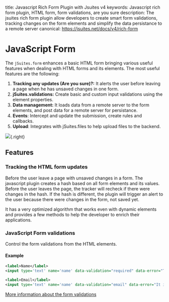 title: Javascript Rich Form Plugin with Jsuites v4
keywords: Javascript rich form plugin, HTML form, form validations, are you sure
description: The jsuites rich form plugin allow developers to create smart form validations, tracking changes on the form elements and simplify the data persistance to a remote server
canonical: https://jsuites.net/docs/v4/rich-form

JavaScript Form
===============

The `jSuites.form` enhances a basic HTML form bringing various useful features when dealing with HTML forms and its elements. The most useful features are the following:

1.  **Tracking any updates (Are you sure)?:** It alerts the user before leaving a page when he has unsaved changes in one form.
2.  **jSuites.validations:** Create basic and custom input validations using the element properties.
3.  **Data management:** It loads data from a remote server to the form elements, and post data for a remote server for persistance.
4.  **Events**: Intercept and update the submission, create rules and callbacks.
5.  **Upload**: Integrates with jSuites.files to help upload files to the backend.

![](img/js-rich-form.svg){.right}

  

Features
--------

### Tracking the HTML form updates

Before the user leave a page with unsaved changes in a form. The javascript plugin creates a hash based on all form elements and its values. Before the user leaves the page, the tracker will recheck if there were changes in the hash. If the hash is different, the plugin will trigger an alert to the user because there were changes in the form, not saved yet.  
  
It has a very optimized algorithm that works even with dynamic elements and provides a few methods to help the developer to enrich their applications.  
  
  

### JavaScript Form validations

Control the form validations from the HTML elements.  
  

#### Example

```xml
<label>Name</label>
<input type='text' name='name' data-validation="required" data-error="The name is a required field">

<label>Email</label>
<input type='text' name='name' data-validation="email" data-error="It is required a valid email address">
```

  
[More information about the form validations](/docs/v4/rich-form/validations)
